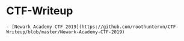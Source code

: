 # CTF-Writeup

	- [Newark Academy CTF 2019](https://github.com/roothuntervn/CTF-Writeup/blob/master/Newark-Academy-CTF-2019)